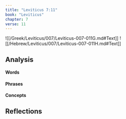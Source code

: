 ```yaml
---
title: "Leviticus 7:11"
book: "Leviticus"
chapter: 7
verse: 11
---
```

![[/Greek/Leviticus/007/Leviticus-007-011G.md#Text]]
![[/Hebrew/Leviticus/007/Leviticus-007-011H.md#Text]]

## Analysis

#### Words

#### Phrases

#### Concepts

## Reflections
